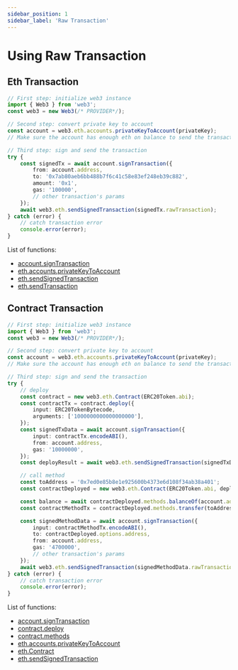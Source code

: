 ```yaml
---
sidebar_position: 1
sidebar_label: 'Raw Transaction'
---
```


# Using Raw Transaction

## Eth Transaction

```ts
// First step: initialize web3 instance
import { Web3 } from 'web3';
const web3 = new Web3(/* PROVIDER*/);

// Second step: convert private key to account
const account = web3.eth.accounts.privateKeyToAccount(privateKey);
// Make sure the account has enough eth on balance to send the transaction

// Third step: sign and send the transaction
try {
	const signedTx = await account.signTransaction({
		from: account.address,
		to: '0x7ab80aeb6bb488b7f6c41c58e83ef248eb39c882',
		amount: '0x1',
		gas: '100000',
		// other transaction's params
	});
	await web3.eth.sendSignedTransaction(signedTx.rawTransaction);
} catch (error) {
	// catch transaction error
	console.error(error);
}
```

List of functions:

-   [account.signTransaction](/api/web3-eth-accounts/function/signTransaction)
-   [eth.accounts.privateKeyToAccount](/api/web3-eth-accounts/function/privateKeyToAccount)
-   [eth.sendSignedTransaction](/api/web3-eth/class/Web3Eth#sendSignedTransaction)
-   [eth.sendTransaction](/api/web3-eth/class/Web3Eth#sendTransaction)

## Contract Transaction

```ts
// First step: initialize web3 instance
import { Web3 } from 'web3';
const web3 = new Web3(/* PROVIDER*/);

// Second step: convert private key to account
const account = web3.eth.accounts.privateKeyToAccount(privateKey);
// Make sure the account has enough eth on balance to send the transaction

// Third step: sign and send the transaction
try {
	// deploy
	const contract = new web3.eth.Contract(ERC20Token.abi);
	const contractTx = contract.deploy({
		input: ERC20TokenBytecode,
		arguments: ['1000000000000000000'],
	});
	const signedTxData = await account.signTransaction({
		input: contractTx.encodeABI(),
		from: account.address,
		gas: '10000000',
	});
	const deployResult = await web3.eth.sendSignedTransaction(signedTxData.rawTransaction);

	// call method
	const toAddress = '0x7ed0e85b8e1e925600b4373e6d108f34ab38a401';
	const contractDeployed = new web3.eth.Contract(ERC20Token.abi, deployResult.logs[0].address);

	const balance = await contractDeployed.methods.balanceOf(account.address).call();
	const contractMethodTx = contractDeployed.methods.transfer(toAddress, '0x10');

	const signedMethodData = await account.signTransaction({
		input: contractMethodTx.encodeABI(),
		to: contractDeployed.options.address,
		from: account.address,
		gas: '4700000',
		// other transaction's params
	});
	await web3.eth.sendSignedTransaction(signedMethodData.rawTransaction);
} catch (error) {
	// catch transaction error
	console.error(error);
}
```

List of functions:

-   [account.signTransaction](/api/web3-eth-accounts/function/signTransaction)
-   [contract.deploy](/api/web3-eth-contract/class/Contract#deploy)
-   [contract.methods](/api/web3-eth-contract/class/Contract#methods)
-   [eth.accounts.privateKeyToAccount](/api/web3-eth-accounts/function/privateKeyToAccount)
-   [eth.Contract](/api/web3-eth-contract/class/Contract)
-   [eth.sendSignedTransaction](/api/web3-eth/class/Web3Eth#sendSignedTransaction)

